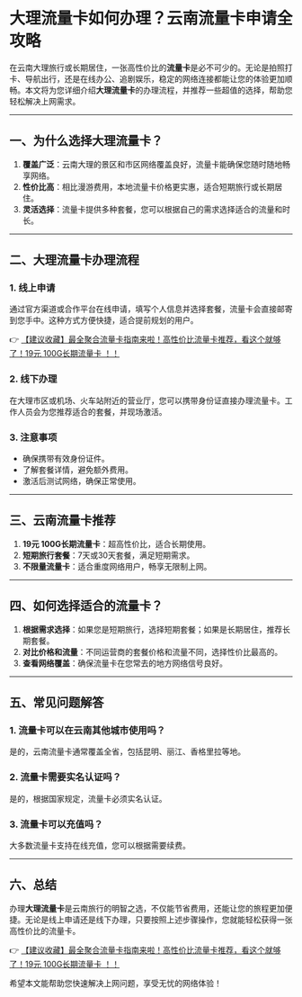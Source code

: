 # 大理流量卡如何办理？云南流量卡申请全攻略

在云南大理旅行或长期居住，一张高性价比的**流量卡**是必不可少的。无论是拍照打卡、导航出行，还是在线办公、追剧娱乐，稳定的网络连接都能让您的体验更加顺畅。本文将为您详细介绍**大理流量卡**的办理流程，并推荐一些超值的选择，帮助您轻松解决上网需求。

---

## 一、为什么选择大理流量卡？

1. **覆盖广泛**：云南大理的景区和市区网络覆盖良好，流量卡能确保您随时随地畅享网络。
2. **性价比高**：相比漫游费用，本地流量卡价格更实惠，适合短期旅行或长期居住。
3. **灵活选择**：流量卡提供多种套餐，您可以根据自己的需求选择适合的流量和时长。

---

## 二、大理流量卡办理流程

### 1. 线上申请
通过官方渠道或合作平台在线申请，填写个人信息并选择套餐，流量卡会直接邮寄到您手中。这种方式方便快捷，适合提前规划的用户。

👉 [【建议收藏】最全聚合流量卡指南来啦！高性价比流量卡推荐，看这个就够了！19元 100G长期流量卡 ！！](https://bit.ly/Liuliangka)

### 2. 线下办理
在大理市区或机场、火车站附近的营业厅，您可以携带身份证直接办理流量卡。工作人员会为您推荐适合的套餐，并现场激活。

### 3. 注意事项
- 确保携带有效身份证件。
- 了解套餐详情，避免额外费用。
- 激活后测试网络，确保正常使用。

---

## 三、云南流量卡推荐

1. **19元 100G长期流量卡**：超高性价比，适合长期使用。
2. **短期旅行套餐**：7天或30天套餐，满足短期需求。
3. **不限量流量卡**：适合重度网络用户，畅享无限制上网。

---

## 四、如何选择适合的流量卡？

1. **根据需求选择**：如果您是短期旅行，选择短期套餐；如果是长期居住，推荐长期套餐。
2. **对比价格和流量**：不同运营商的套餐价格和流量不同，选择性价比最高的。
3. **查看网络覆盖**：确保流量卡在您常去的地方网络信号良好。

---

## 五、常见问题解答

### 1. 流量卡可以在云南其他城市使用吗？
是的，云南流量卡通常覆盖全省，包括昆明、丽江、香格里拉等地。

### 2. 流量卡需要实名认证吗？
是的，根据国家规定，流量卡必须实名认证。

### 3. 流量卡可以充值吗？
大多数流量卡支持在线充值，您可以根据需要续费。

---

## 六、总结

办理**大理流量卡**是云南旅行的明智之选，不仅能节省费用，还能让您的旅程更加便捷。无论是线上申请还是线下办理，只要按照上述步骤操作，您就能轻松获得一张高性价比的流量卡。

👉 [【建议收藏】最全聚合流量卡指南来啦！高性价比流量卡推荐，看这个就够了！19元 100G长期流量卡 ！！](https://bit.ly/Liuliangka)

希望本文能帮助您快速解决上网问题，享受无忧的网络体验！